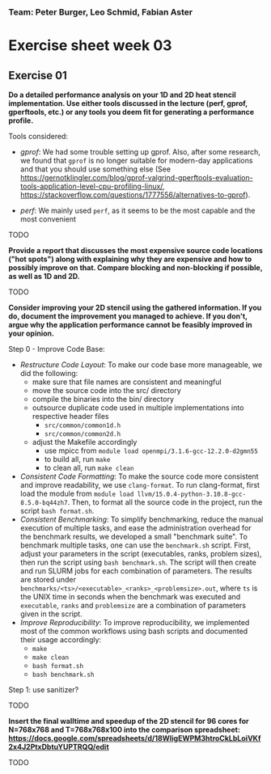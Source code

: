 ### Team: Peter Burger, Leo Schmid, Fabian Aster

# Exercise sheet week 03

## Exercise 01

**Do a detailed performance analysis on your 1D and 2D heat stencil implementation. Use either tools discussed in the lecture (perf, gprof, gperftools, etc.) or any tools you deem fit for generating a performance profile.**

Tools considered:

* *gprof*: We had some trouble setting up gprof. Also, after some research, we found that `gprof` is no longer suitable for modern-day applications and that you should use something else (See https://gernotklingler.com/blog/gprof-valgrind-gperftools-evaluation-tools-application-level-cpu-profiling-linux/, https://stackoverflow.com/questions/1777556/alternatives-to-gprof).

* *perf*: We mainly used `perf`, as it seems to be the most capable and the most convenient

TODO

**Provide a report that discusses the most expensive source code locations ("hot spots") along with explaining why they are expensive and how to possibly improve on that. Compare blocking and non-blocking if possible, as well as 1D and 2D.**

TODO

**Consider improving your 2D stencil using the gathered information. If you do, document the improvement you managed to achieve. If you don't, argue why the application performance cannot be feasibly improved in your opinion.**

Step 0 - Improve Code Base:

* *Restructure Code Layout*: To make our code base more manageable, we did the following:
    * make sure that file names are consistent and meaningful
    * move the source code into the src/ directory
    * compile the binaries into the bin/ directory
    * outsource duplicate code used in multiple implementations into respective header files
        * `src/common/common1d.h`
        * `src/common/common2d.h`
    * adjust the Makefile accordingly
        * use mpicc from `module load openmpi/3.1.6-gcc-12.2.0-d2gmn55`
        * to build all, run `make`
        * to clean all, run `make clean`
* *Consistent Code Formatting*: To make the source code more consistent and improve readability, we use `clang-format`. To run clang-format, first load the module from `module load llvm/15.0.4-python-3.10.8-gcc-8.5.0-bq44zh7`. Then, to format all the source code in the project, run the script `bash format.sh`.
* *Consistent Benchmarking*: To simplify benchmarking, reduce the manual execution of multiple tasks, and ease the administration overhead for the benchmark results, we developed a small "benchmark suite". To benchmark multiple tasks, one can use the `benchmark.sh` script. First, adjust your parameters in the script (executables, ranks, problem sizes), then run the script using `bash benchmark.sh`. The script will then create and run SLURM jobs for each combination of parameters. The results are stored under `benchmarks/<ts>/<executable>_<ranks>_<problemsize>.out`, where `ts` is the UNIX time in seconds when the benchmark was executed and `executable`, `ranks` and `problemsize` are a combination of parameters given in the script.
* *Improve Reproducibility*: To improve reproducibility, we implemented most of the common workflows using bash scripts and documented their usage accordingly:
    * `make`
    * `make clean`
    * `bash format.sh`
    * `bash benchmark.sh`

Step 1: use sanitizer?

TODO

**Insert the final walltime and speedup of the 2D stencil for 96 cores for N=768x768 and T=768x768x100 into the comparison spreadsheet: https://docs.google.com/spreadsheets/d/18WIigEWPM3htroCkLbLoiVKf2x4J2PtxDbtuYUPTRQQ/edit**

TODO
